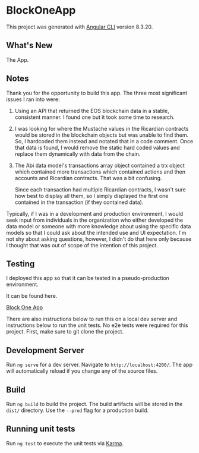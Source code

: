 # BlockOneApp

This project was generated with [Angular CLI](https://github.com/angular/angular-cli) version 8.3.20.

## What's New

The App.

## Notes

Thank you for the opportunity to build this app.
The three most significant issues I ran into were:
  1. Using an API that returned the EOS blockchain data in a stable, consistent manner. I found one but it took some time to research.
  2. I was looking for where the Mustache values in the Ricardian contracts would be stored in the blockchain objects but was unable to find them. So, I hardcoded them instead and notated that in a code comment. Once that data is found, I would remove the static hard coded values and replace them dynamically with data from the chain. 
  3. The Abi data model's transactions array object contained a trx object which contained more transactions which contained actions and then accounts and Ricardian contracts. That was a bit confusing.
  
        Since each transaction had multiple Ricardian contracts, I wasn't sure how best to display all them, so I simply displayed the first one contained in the transaction (if they contained data).
  
Typically, if I was in a development and production environment, I would seek input from individuals in the organization who either developed the data model or someone with more knowledge about using the specific data models so that I could ask about the intended use and UI expectation. I'm not shy about asking questions, however, I didn't do that here only because I thought that was out of scope of the intention of this project. 

## Testing

I deployed this app so that it can be tested in a pseudo-production environment. 

It can be found here.

[Block One App](https://block-one-app.now.sh/)

There are also instructions below to run this on a local dev server and instructions below to run the unit tests. No e2e tests were required for this project. First, make sure to git clone the project.

## Development Server

Run `ng serve` for a dev server. Navigate to `http://localhost:4200/`. The app will automatically reload if you change any of the source files.

## Build

Run `ng build` to build the project. The build artifacts will be stored in the `dist/` directory. Use the `--prod` flag for a production build.

## Running unit tests

Run `ng test` to execute the unit tests via [Karma](https://karma-runner.github.io).

